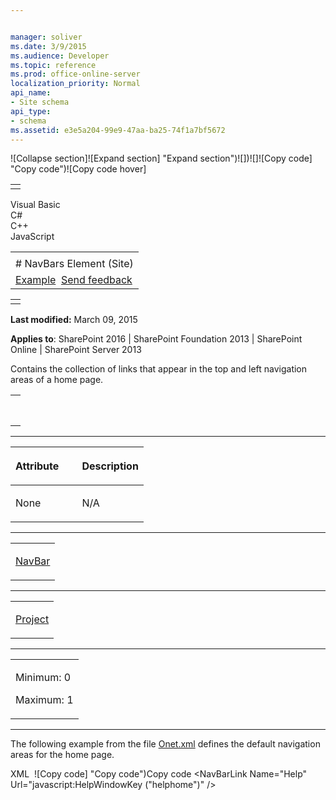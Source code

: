 ```yaml
---


manager: soliver
ms.date: 3/9/2015
ms.audience: Developer
ms.topic: reference
ms.prod: office-online-server
localization_priority: Normal
api_name:
- Site schema
api_type:
- schema
ms.assetid: e3e5a204-99e9-47aa-ba25-74f1a7bf5672
---
```


![Collapse
section]![Expand
section] "Expand section")![]()![])![]![]()![Copy
code] "Copy code")![Copy code
hover]
<table>
<tbody>
<tr class="odd">
<td align="left"></td>
</tr>
</tbody>
</table>

Visual Basic  
C\#  
C++  
JavaScript  

<table>
<tbody>
<tr class="odd">
<td align="left"><span id="runningHeaderText"></span></td>
</tr>
<tr class="even">
<td align="left"># NavBars Element (Site)</td>
</tr>
<tr class="odd">
<td align="left"><a href="#exampleToggle">Example</a>  <span id="headfeedbackarea" class="feedbackhead"><a href="javascript:SubmitFeedback(&#39;docthis@Microsoft.com&#39;,&#39;&#39;,&#39;&#39;,&#39;&#39;,&#39;1.0.18082.1225&#39;,&#39;%0\dThank%20you%20for%20your%20feedback.%20The%20developer%20writing%20teams%20use%20your%20feedback%20to%20improve%20documentation.%20While%20we%20are%20reviewing%20your%20feedback,%20we%20may%20send%20you%20e-mail%20to%20ask%20for%20clarification%20or%20feedback%20on%20a%20solution.%20We%20do%20not%20use%20your%20e-mail%20address%20for%20any%20other%20purpose%20and%20we%20delete%20it%20after%20we%20finish%20our%20review.%0\AFor%20further%20information%20about%20the%20privacy%20policies%20of%20Microsoft,%20please%20see%20http://privacy.microsoft.com/en-us/default.aspx.%0\A%0\d&#39;,&#39;Customer%20feedback&#39;);">Send feedback</a></span></td>
</tr>
</tbody>
</table>

<table>
<colgroup>
<col width="100%" />
</colgroup>
<tbody>
<tr class="odd">
<td align="left"></td>
</tr>
</tbody>
</table>

**Last modified:** March 09, 2015

**Applies to**: SharePoint 2016 | SharePoint Foundation 2013 |
SharePoint Online | SharePoint Server 2013

Contains the collection of links that appear in the top and left
navigation areas of a home page.

<span codelanguage="other"></span>
<table>
<colgroup>
<col width="100%" />
</colgroup>
<tbody>
<tr class="odd">
<td align="left"><pre><code><NavBars>
</NavBars></code></pre></td>
</tr>
</tbody>
</table>


-----------------------------------------------------------------------------------------------------------------------------------------------------------------------------------------------

<table>
<colgroup>
<col width="50%" />
<col width="50%" />
</colgroup>
<thead>
<tr class="header">
<th align="left"><p>Attribute</p></th>
<th align="left"><p>Description</p></th>
</tr>
</thead>
<tbody>
<tr class="odd">
<td align="left"><p>None</p></td>
<td align="left"><p>N/A</p></td>
</tr>
</tbody>
</table>


---------------------------------------------------------------------------------------------------------------------------------------------------------------------------------------------------

<table>
<colgroup>
<col width="100%" />
</colgroup>
<tbody>
<tr class="odd">
<td align="left"><p><a href="navbar-element-site.md">NavBar</a></p></td>
</tr>
</tbody>
</table>


----------------------------------------------------------------------------------------------------------------------------------------------------------------------------------------------------

<table>
<colgroup>
<col width="100%" />
</colgroup>
<tbody>
<tr class="odd">
<td align="left"><p><a href="project-element-site.md">Project</a></p></td>
</tr>
</tbody>
</table>


------------------------------------------------------------------------------------------------------------------------------------------------------------------------------------------------

<table>
<colgroup>
<col width="100%" />
</colgroup>
<tbody>
<tr class="odd">
<td align="left"><p>Minimum: 0</p>
<p>Maximum: 1</p></td>
</tr>
</tbody>
</table>


------------------------------------------------------------------------------------------------------------------------------------------------------------------------------------------

The following example from the file
[Onet.xml](http://msdn.microsoft.com/library/b99d6657-d9ae-4135-a43c-c58cdfcdc6c1(Office.15).aspx)
defines the default navigation areas for the home page.

<span codelanguage="xmlLang"></span>
XML 
<span class="copyCode" onclick="CopyCode(this)"
onkeypress="CopyCode_CheckKey(this, event)"
onmouseover="ChangeCopyCodeIcon(this)"
onmouseout="ChangeCopyCodeIcon(this)" tabindex="0">![Copy
code] "Copy code")Copy code</span>
    <NavBars>
       <NavBar Name="SharePoint Top Navbar" Separator="&nbsp;&nbsp;&nbsp;" 
          Body="<a ID='onettopnavbar#LABEL_ID#' href='#URL#' 
             accesskey='J'>#LABEL#</a>" ID="1002">
          <NavBarLink Name="Documents and Lists" 
             Url="_layouts/[%=System.Threading.Thread.CurrentThread.
                CurrentUICulture.LCID%]/viewlsts.aspx" />
          <NavBarLink Name="Create" 
             Url="_layouts/[%=System.Threading.Thread.CurrentThread.
                CurrentUICulture.LCID%]/create.aspx" />
          <NavBarLink Name="Site Settings" 
             Url="_layouts/[%=System.Threading.Thread.CurrentThread.
                CurrentUICulture.LCID%]/settings.aspx" />
          <NavBarLink Name="Help" Url="javascript:HelpWindowKey
             ("helphome")" />
       </NavBar>
       <NavBar Name="Documents" Prefix="<table border=0 cellpadding=4 
             cellspacing=0>" 
          Body="<tr><td><table border=0 cellpadding=0 
             cellspacing=0><tr><td>
          <img src='/_layouts/images/blank.gif' ID='100' alt='Icon' 
             border=0>&nbsp;</td><td valign=top>
          <a ID=onetleftnavbar#LABEL_ID# 
             href='#URL#'>#LABEL#</td></tr></table></td></tr>" 
          Suffix="</table>" ID="1004" />
       <NavBar Name="Pictures" Prefix="<table border=0 cellpadding=4 
             cellspacing=0>" 
          Body="<tr><td><table border=0 cellpadding=0 
             cellspacing=0><tr><td>
          <img src='/_layouts/images/blank.gif' ID='100' alt='Icon' 
             border=0>&nbsp;</td>
          <td valign=top><a ID=onetleftnavbar#LABEL_ID# 
             href='#URL#'>#LABEL#</td></tr></table>
          </td></tr>" Suffix="</table>" ID="1005" />
       <NavBar Name="Lists" Prefix="<table border=0 cellpadding=4 
             cellspacing=0>" 
          Body="<tr><td><table border=0 cellpadding=0 
             cellspacing=0><tr><td>
          <img src='/_layouts/images/blank.gif' ID='100' alt='Icon' 
             border=0>&nbsp;</td>
          <td valign=top><a ID=onetleftnavbar#LABEL_ID# 
             href='#URL#'>#LABEL#</td></tr></table>
          </td></tr>" Suffix="</table>" ID="1003" />
       <NavBar Name="Discussions" Prefix="<table border=0 cellpadding=4 
             cellspacing=0>" 
          Body="<tr><td><table border=0 cellpadding=0 
             cellspacing=0><tr><td>
          <img src='/_layouts/images/blank.gif' ID='100' alt='Icon' 
             border=0>&nbsp;</td>
          <td valign=top><a ID=onetleftnavbar#LABEL_ID# 
             href='#URL#'>#LABEL#</td></tr></table>
          </td></tr>" Suffix="</table>" ID="1006" />
       <NavBar Name="Surveys" Prefix="<table border=0 cellpadding=4 
             cellspacing=0>" 
          Body="<tr><td><table border=0 cellpadding=0 
             cellspacing=0><tr><td>
          <img src='/_layouts/images/blank.gif' ID='100' alt='Icon' 
             border=0>&nbsp;</td>
          <td valign=top><a ID=onetleftnavbar#LABEL_ID# 
             href='#URL#'>#LABEL#</td></tr></table>
          </td></tr>" Suffix="</table>" ID="1007" />
    </NavBars>








